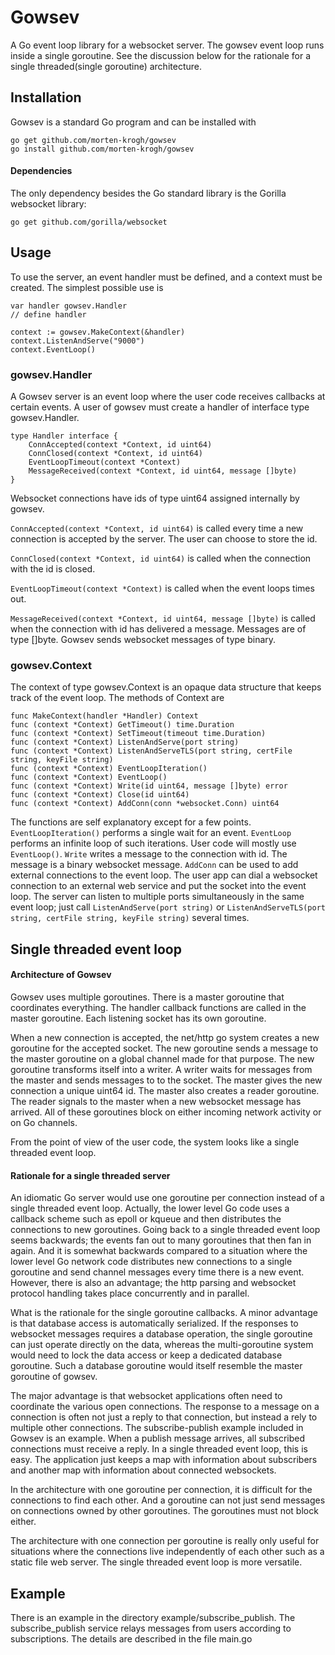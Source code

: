 # Gowsev

A Go event loop library for a websocket server. The gowsev event loop runs inside a single goroutine. See the discussion below for the rationale for a single threaded(single goroutine) architecture. 

## Installation

Gowsev is a standard Go program and can be installed with

```
go get github.com/morten-krogh/gowsev
go install github.com/morten-krogh/gowsev
```

#### Dependencies

The only dependency besides the Go standard library is the Gorilla websocket library:

```
go get github.com/gorilla/websocket
```

## Usage

To use the server, an event handler must be defined, and a context must be created.
The simplest possible use is

```
var handler gowsev.Handler
// define handler

context := gowsev.MakeContext(&handler)
context.ListenAndServe("9000")
context.EventLoop()
```


### gowsev.Handler

A Gowsev server is an event loop where the user code receives callbacks at certain events.
A user of gowsev must create a handler of interface type gowsev.Handler.

```
type Handler interface {
	ConnAccepted(context *Context, id uint64)
	ConnClosed(context *Context, id uint64)
	EventLoopTimeout(context *Context)
	MessageReceived(context *Context, id uint64, message []byte)
}
```

Websocket connections have ids of type uint64 assigned internally by gowsev.

`ConnAccepted(context *Context, id uint64)` is called every time a new connection is accepted by the server. The user can choose to store the id.

`ConnClosed(context *Context, id uint64)` is called when the connection with the id is closed.

`EventLoopTimeout(context *Context)` is called when the event loops times out.

`MessageReceived(context *Context, id uint64, message []byte)` is called when the connection with id has delivered a message. Messages are of type []byte. Gowsev sends websocket messages of type binary.

### gowsev.Context

The context of type gowsev.Context is an opaque data structure that keeps track of the event loop. The methods of Context are

```
func MakeContext(handler *Handler) Context
func (context *Context) GetTimeout() time.Duration
func (context *Context) SetTimeout(timeout time.Duration)
func (context *Context) ListenAndServe(port string)
func (context *Context) ListenAndServeTLS(port string, certFile string, keyFile string)
func (context *Context) EventLoopIteration()
func (context *Context) EventLoop()
func (context *Context) Write(id uint64, message []byte) error
func (context *Context) Close(id uint64)
func (context *Context) AddConn(conn *websocket.Conn) uint64
```

The functions are self explanatory except for a few points. `EventLoopIteration()` performs a single wait for an event. `EventLoop` performs an infinite loop of such iterations. User code will mostly use `EventLoop()`. `Write` writes a message to the connection with id. The message is a binary websocket message. `AddConn` can be used to add external connections to  the event loop. The user app can dial a websocket connection to an external web service and put the socket into the event loop. The server can listen to multiple ports simultaneously in the same event loop; just call `ListenAndServe(port string)` or `ListenAndServeTLS(port string, certFile string, keyFile string)` several times.


## Single threaded event loop

#### Architecture of Gowsev

Gowsev uses multiple goroutines. There is a master goroutine that coordinates everything.
The handler callback functions are called in the master goroutine. Each listening socket has its own goroutine. 

When a new connection is accepted, the net/http go system creates a new goroutine for the accepted socket. The new goroutine sends a message to the master goroutine on a global channel made for that purpose. The new goroutine transforms itself into a writer. A writer waits for messages from the master and sends messages to to the socket. The master gives the new connection a unique uint64 id. The master also creates a reader goroutine. The reader signals to the master when a new websocket message has arrived. All of these goroutines block on either incoming network activity or on Go channels. 

From the point of view of the user code, the system looks like a single threaded event loop.

#### Rationale for a single threaded server

An idiomatic Go server would use one goroutine per connection instead of a single threaded event loop. Actually, the lower level Go code uses a callback scheme such as epoll or kqueue and then distributes the connections to new goroutines. Going back to a single threaded event loop seems backwards; the events fan out to many goroutines that then fan in again. And it is somewhat backwards compared to a situation where the lower level Go network code distributes new connections to a single goroutine and send channel messages every time there is a new event. However, there is also an advantage; the http parsing and websocket protocol handling takes place concurrently and in parallel.   

What is the rationale for the single goroutine callbacks. A minor advantage is that database access is automatically serialized. If the responses to websocket messages requires a database operation, the single goroutine can just operate directly on the data, whereas the multi-goroutine system would need to lock the data access or keep a dedicated database goroutine. Such a database goroutine would itself resemble the master goroutine of gowsev.

The major advantage is that websocket applications often need to coordinate the various open connections. The response to a message on a connection is often not just a reply to that connection, but instead a rely to multiple other connections. The subscribe-publish example included in Gowsev is an example. When a publish message arrives, all subscribed connections must receive a reply. In a single threaded event loop, this is easy. The application just keeps a map with information about subscribers and another map with information about connected websockets. 

In the architecture with one goroutine per connection, it is difficult for the connections to find each other. And a goroutine can not just send messages on connections owned by other goroutines. The goroutines must not block either.

The architecture with one connection per goroutine is really only useful for situations where the connections live independently of each other such as a static file web server. The single threaded event loop is more versatile.     

## Example

There is an example in the directory example/subscribe_publish. The subscribe_publish service
relays messages from users according to subscriptions. The details are described in the file main.go
